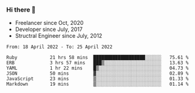### Hi there 👋

- Freelancer since Oct, 2020
- Developer since July, 2017
- Structral Engineer since July, 2012

<!--START_SECTION:waka-->

```text
From: 18 April 2022 - To: 25 April 2022

Ruby            21 hrs 58 mins  ███████████████████░░░░░░   75.61 %
ERB             3 hrs 57 mins   ███▒░░░░░░░░░░░░░░░░░░░░░   13.63 %
YAML            1 hr 22 mins    █▒░░░░░░░░░░░░░░░░░░░░░░░   04.73 %
JSON            50 mins         ▓░░░░░░░░░░░░░░░░░░░░░░░░   02.89 %
JavaScript      23 mins         ▒░░░░░░░░░░░░░░░░░░░░░░░░   01.33 %
Markdown        19 mins         ▒░░░░░░░░░░░░░░░░░░░░░░░░   01.14 %
```

<!--END_SECTION:waka-->
